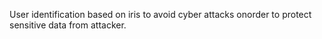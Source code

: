 User identification based on iris to avoid cyber attacks onorder to protect sensitive data from attacker.
